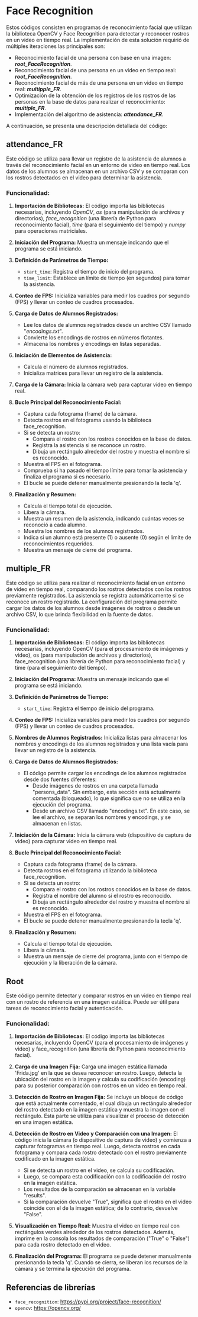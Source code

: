 # Face Recognition
Estos códigos consisten en programas de reconocimiento facial que utilizan la biblioteca OpenCV y Face Recognition para detectar y reconocer rostros en un video en tiempo real. La implementación de esta solución requirió de múltiples iteraciones las principales son:

* Reconocimiento facial de una persona con base en una imagen: **_root_FaceRecognition_**.
* Reconocimiento facial de una persona en un video en tiempo real: **_root_FaceRecognition_**.
* Reconocimiento facial de más de una persona en un video en tiempo real: **_multipple_FR_**.
* Optimización de la obtención de los registros de los rostros de las personas en la base de datos para realizar el reconocimiento: **_multiple_FR_**.
* Implementación del algoritmo de asistencia: **_attendance_FR_**.

A continuación, se presenta una descripción detallada del código:

## attendance_FR
Este código se utiliza para llevar un registro de la asistencia de alumnos a través del reconocimiento facial en un entorno de video en tiempo real. Los datos de los alumnos se almacenan en un archivo CSV y se comparan con los rostros detectados en el video para determinar la asistencia.

### Funcionalidad:

1. **Importación de Bibliotecas:** El código importa las bibliotecas necesarias, incluyendo _OpenCV_, _os_ (para manipulación de archivos y directorios), _face_recognition_ (una librería de Python para reconocimiento facial), _time_ (para el seguimiento del tiempo) y _numpy_ para operaciones matriciales.

2. **Iniciación del Programa:** Muestra un mensaje indicando que el programa se está iniciando.

3. **Definición de Parámetros de Tiempo:**
   - `start_time`: Registra el tiempo de inicio del programa.
   - `time_limit`: Establece un límite de tiempo (en segundos) para tomar la asistencia.

4. **Conteo de FPS:** Inicializa variables para medir los cuadros por segundo (FPS) y llevar un conteo de cuadros procesados.

5. **Carga de Datos de Alumnos Registrados:**
   - Lee los datos de alumnos registrados desde un archivo CSV llamado "_encodings.txt_".
   - Convierte los encodings de rostros en números flotantes.
   - Almacena los nombres y encodings en listas separadas.

6. **Iniciación de Elementos de Asistencia:**
   - Calcula el número de alumnos registrados.
   - Inicializa matrices para llevar un registro de la asistencia.

7. **Carga de la Cámara:** Inicia la cámara web para capturar video en tiempo real.

8. **Bucle Principal del Reconocimiento Facial:**
   - Captura cada fotograma (frame) de la cámara.
   - Detecta rostros en el fotograma usando la biblioteca face_recognition.
   - Si se detecta un rostro:
     - Compara el rostro con los rostros conocidos en la base de datos.
     - Registra la asistencia si se reconoce un rostro.
     - Dibuja un rectángulo alrededor del rostro y muestra el nombre si es reconocido.
   - Muestra el FPS en el fotograma.
   - Comprueba si ha pasado el tiempo límite para tomar la asistencia y finaliza el programa si es necesario.
   - El bucle se puede detener manualmente presionando la tecla 'q'.

9. **Finalización y Resumen:**
   - Calcula el tiempo total de ejecución.
   - Libera la cámara.
   - Muestra un resumen de la asistencia, indicando cuántas veces se reconoció a cada alumno.
   - Muestra los nombres de los alumnos registrados.
   - Indica si un alumno está presente (1) o ausente (0) según el límite de reconocimientos requeridos.
   - Muestra un mensaje de cierre del programa.

## multiple_FR
Este código se utiliza para realizar el reconocimiento facial en un entorno de video en tiempo real, comparando los rostros detectados con los rostros previamente registrados. La asistencia se registra automáticamente si se reconoce un rostro registrado. La configuración del programa permite cargar los datos de los alumnos desde imágenes de rostros o desde un archivo CSV, lo que brinda flexibilidad en la fuente de datos.

### Funcionalidad:

1. **Importación de Bibliotecas:** El código importa las bibliotecas necesarias, incluyendo OpenCV (para el procesamiento de imágenes y video), os (para manipulación de archivos y directorios), face_recognition (una librería de Python para reconocimiento facial) y time (para el seguimiento del tiempo).

2. **Iniciación del Programa:** Muestra un mensaje indicando que el programa se está iniciando.

3. **Definición de Parámetros de Tiempo:**
   - `start_time`: Registra el tiempo de inicio del programa.

4. **Conteo de FPS:** Inicializa variables para medir los cuadros por segundo (FPS) y llevar un conteo de cuadros procesados.

5. **Nombres de Alumnos Registrados:** Inicializa listas para almacenar los nombres y encodings de los alumnos registrados y una lista vacía para llevar un registro de la asistencia.

6. **Carga de Datos de Alumnos Registrados:**
   - El código permite cargar los encodings de los alumnos registrados desde dos fuentes diferentes:
     - Desde imágenes de rostros en una carpeta llamada "persons_data". Sin embargo, esta sección está actualmente comentada (bloqueado), lo que significa que no se utiliza en la ejecución del programa.
     - Desde un archivo CSV llamado "encodings.txt". En este caso, se lee el archivo, se separan los nombres y encodings, y se almacenan en listas.

7. **Iniciación de la Cámara:** Inicia la cámara web (dispositivo de captura de video) para capturar video en tiempo real.

8. **Bucle Principal del Reconocimiento Facial:**
   - Captura cada fotograma (frame) de la cámara.
   - Detecta rostros en el fotograma utilizando la biblioteca face_recognition.
   - Si se detecta un rostro:
     - Compara el rostro con los rostros conocidos en la base de datos.
     - Registra el nombre del alumno si el rostro es reconocido.
     - Dibuja un rectángulo alrededor del rostro y muestra el nombre si es reconocido.
   - Muestra el FPS en el fotograma.
   - El bucle se puede detener manualmente presionando la tecla 'q'.

9. **Finalización y Resumen:**
   - Calcula el tiempo total de ejecución.
   - Libera la cámara.
   - Muestra un mensaje de cierre del programa, junto con el tiempo de ejecución y la liberación de la cámara.

## Root
Este código permite detectar y comparar rostros en un video en tiempo real con un rostro de referencia en una imagen estática. Puede ser útil para tareas de reconocimiento facial y autenticación.

### Funcionalidad:

1. **Importación de Bibliotecas:** El código importa las bibliotecas necesarias, incluyendo OpenCV (para el procesamiento de imágenes y video) y face_recognition (una librería de Python para reconocimiento facial).

2. **Carga de una Imagen Fija:** Carga una imagen estática llamada 'Frida.jpg' en la que se desea reconocer un rostro. Luego, detecta la ubicación del rostro en la imagen y calcula su codificación (encoding) para su posterior comparación con rostros en un video en tiempo real.

3. **Detección de Rostro en Imagen Fija:** Se incluye un bloque de código que está actualmente comentado, el cual dibuja un rectángulo alrededor del rostro detectado en la imagen estática y muestra la imagen con el rectángulo. Esta parte se utiliza para visualizar el proceso de detección en una imagen estática.

4. **Detección de Rostro en Video y Comparación con una Imagen:** El código inicia la cámara (o dispositivo de captura de video) y comienza a capturar fotogramas en tiempo real. Luego, detecta rostros en cada fotograma y compara cada rostro detectado con el rostro previamente codificado en la imagen estática.

   - Si se detecta un rostro en el video, se calcula su codificación.
   - Luego, se compara esta codificación con la codificación del rostro en la imagen estática.
   - Los resultados de la comparación se almacenan en la variable "results".
   - Si la comparación devuelve "True", significa que el rostro en el video coincide con el de la imagen estática; de lo contrario, devuelve "False".

5. **Visualización en Tiempo Real:** Muestra el video en tiempo real con rectángulos verdes alrededor de los rostros detectados. Además, imprime en la consola los resultados de comparación ("True" o "False") para cada rostro detectado en el video.

6. **Finalización del Programa:** El programa se puede detener manualmente presionando la tecla 'q'. Cuando se cierra, se liberan los recursos de la cámara y se termina la ejecución del programa.


## Referencias de librerías
* `face_recognition`: https://pypi.org/project/face-recognition/
* `opencv`: https://opencv.org/

